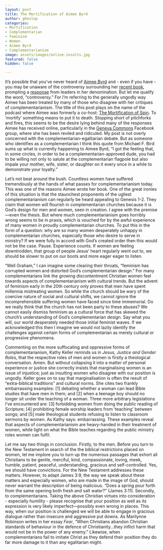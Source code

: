 ```yaml
---
layout: post
title: The Mortification of Aimee Byrd
author: gheslop
categories:
- Mortification
- Complementarian
- Feminism
- Women
- Aimee Byrd
- Complementarianism
image: assets/images/online-insults.jpg
featured: false
hidden: false

---
```

It’s possible that you’ve never heard of [Aimee Byrd](http://aimeebyrd.com "Aimee Byrd blog") and - even if you have - you may be unaware of the controversy surrounding her [recent book](https://www.amazon.com/Recovering-Biblical-Manhood-Womanhood-Rediscover/dp/0310108713/ref=sr_1_1?dchild=1&keywords=aimee+byrd&qid=1592902889&sr=8-1 "Recovering from Biblical Manhood and Womanhood"), prompting a [response](https://aimeebyrd.com/2020/06/22/an-open-letter-from-concerned-ministers-and-elders-in-the-opc/ "Open letter from concerned elders") from leaders in her denomination. But let me qualify the word, “controversy.” For I’m referring to the generally ungodly way Aimee has been treated by many of those who disagree with her critiques of complementarianism. The title of this post plays on the name of the podcast where Aimee was formerly a co-host: [The Mortification of Spin](https://www.reformation21.org/columns/mortification-of-spin "Mortification of Spin"). To ‘mortify’ something means to put it to death. Stopping short of pitchforks and fires, this seems to be the desire lying behind many of the responses Aimee has received online, particularly in the [Geneva Commons](https://gcscreenshots.wordpress.com/screenshots/ "Geneva Commons screenshots") Facebook group, where she has been reviled and ridiculed. My post is not overly concerned with the complementarian-egalitarian debate. But as someone who identifies as a complementarian I think this quote from Michael F. Bird sums up what is currently happening to Aimee Byrd, “I got the feeling that, in some circles, in order to be a complementarian-approved dude, you had to be willing not only to salute at the complementarian flagpole but also impale your mother, wife, sister, or daughter on it every once in a while to demonstrate your loyalty.”

Let’s not beat around the bush. Countless women have suffered tremendously at the hands of what passes for complementarianism today. This was one of the reasons Aimee wrote her book. One of the great ironies of this situation is that the staunchest proponents of the ugliest complementarianism can regularly be heard appealing to Genesis 1-2. They claim that women will flourish in complementarian churches because it is God’s design for men and women, seen in creation. I agree with the premise—even the thesis. But where much complementarianism goes horribly wrong seems to be in praxis, which is vouched for by the awful experience of many women in proudly complementarian churches. To put this in the form of a question: why are so many women desperately unhappy in complementarian churches, especially those who desire to serve in ministry? If we were fully in accord with God’s created order then this would not be the case. Pause. Experience counts. If women are feeling downtrodden, that group of people Jesus’ heart regularly went out to, we should be slower to put on our boots and more eager eager to listen.

“Well Graham,” I can imagine some clearing their throats, “feminism has corrupted women and distorted God’s complementarian design.” For many complementarians link the growing discontentment Christian women feel towards aspects of complementarianism with cultural trends. But the advent of feminism early in the 20th century only proves that men have spent millennia mistreating women. So while the church should be wary of the coercive nature of social and cultural shifts, we cannot ignore the incomprehensible suffering women have faced since time immemorial. Do we really think that the church has not been party to these abuses? We cannot easily dismiss feminism as a cultural force that has skewed the church’s understanding of God’s complementarian design. Say what you will, our world desperately needed those initial feminist waves. If we acknowledged this then I imagine we would not lazily identify the challenges against certain forms of complementarian as merely cultural or progressive phenomena.

Commenting on the more suffocating and oppressive forms of complementarianism, Kathy Keller reminds us in _Jesus, Justice and Gender Roles_, that the respective roles of men and women is firstly a theological conversation. Amen. But without collapsing it into a matter of personal experience or justice she correctly insists that marginalising women is an issue of injustice; just as insulting women who disagree with our position is ungodly. Keller goes on to say that marginalisation is often the result of “extra-biblical traditions” and cultural norms. She cites two frankly embarrassing examples: \[1\] debating whether a woman can lead Bible studies that have men in them; and \[2\] when a teenage boy should no longer sit under the teaching of a woman. Three more arbitrary legislations I’ve encountered are: \[3\] forbidding women from doing the public reading of Scripture; \[4\] prohibiting female worship leaders from ‘teaching’ between songs; and \[5\] male theological students refusing to listen to classroom sermons by women. As Kathy says: embarrassing. These examples reveal that aspects of complementarianism are heavy-handed in their treatment of women, while light on what the Bible teaches regarding the public ministry roles women can fulfil.

Let me say two things in conclusion. Firstly, to the men. Before you turn to the New Testament in search of the the biblical restrictions placed on women, let me implore you to turn up the numerous passages that exhort all Christians to be gentle, merciful, kind, compassionate, loving, meek, humble, patient, peaceful, understanding, gracious and self-controlled. Yes, we should have convictions. For the New Testament addresses these matters. However, to adapt James 3:9, the way we speak about these matters and especially women, who are made in the image of God, should never warrant the description of being malicious. “Does a spring pour forth from the same opening both fresh and salt water?” (James 3:11). Secondly, to complementarians. Taking the above Christian virtues into consideration - especially humility - please recognise that your position as well as its expression is very likely imperfect—possibly even wrong in places. This way, when our position is challenged we will be able to engage in gracious dialogue rather than insecure and aggressive put downs. As Marilynne Robinson writes in her essay _Fear_, “When Christians abandon Christian standards of behaviour in the defence of Christianity…they inflict harm that would not be in the power of any enemy.” Likewise, when complementarians fail to imitate Christ as they defend their position they do far more damage to it than any egalitarian might.